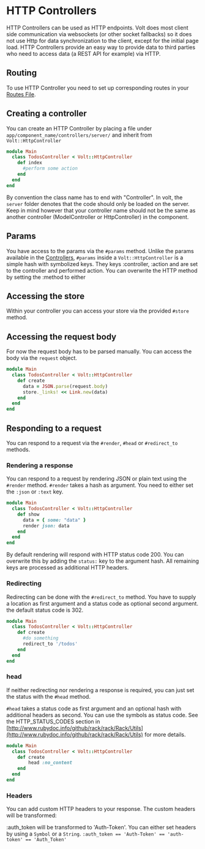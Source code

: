 # HTTP Controllers


HTTP Controllers can be used as HTTP endpoints.  Volt does most client side communication via websockets (or other socket fallbacks) so it does not use Http for data synchronization to the client, except for the initial page load.  HTTP Controllers provide an easy way to provide data to third parties who need to access data (a REST API for example) via HTTP.

## Routing

To use HTTP Controller you need to set up corresponding routes in your [Routes File](routes_file.md).

## Creating a controller

You can create an HTTP Controller by placing a file under ```app/component_name/controllers/server/``` and inherit from ```Volt::HttpController```
```ruby
module Main
  class TodosController < Volt::HttpController
    def index
      #perform some action
    end
  end
end
```

By convention the class name has to end with "Controller".  In volt, the ```server``` folder denotes that the code should only be loaded on the server.  Keep in mind however that your controller name should not be the same as another controller (ModelController or HttpController) in the component.

## Params

You have access to the params via the ```#params``` method. Unlike the params available in the [Controllers](controllers.md), ```#params```  inside a ```Volt::HttpController``` is a simple hash with symbolized keys. They keys :controller, :action and are set to the controller and performed action. You can overwrite the HTTP method by setting the :method to either

## Accessing the store

Within your controller you can access your store via the provided ```#store``` method.

## Accessing the request body

For now the request body has to be parsed manually. You can access the body via the ```request``` object.

```ruby
module Main
  class TodosController < Volt::HttpController
    def create
      data = JSON.parse(request.body)
      store._links! << Link.new(data)
    end
  end
end
```

## Responding to a request

You can respond to a request via the ```#render```, ```#head``` or ```#redirect_to``` methods.

### Rendering a response

You can respond to a request by rendering JSON or plain text using the ```#render``` method. ```#render``` takes a hash as argument. You need to either set the ```:json``` or ```:text``` key.

```ruby
module Main
  class TodosController < Volt::HttpController
    def show
  	  data = { some: "data" }
  	  render json: data
    end
  end
end
```

By default rendering will respond with HTTP status code 200. You can overwrite this by adding the ```status:``` key to the argument hash. All remaining keys are processed as additional HTTP headers.

### Redirecting

Redirecting can be done with the ```#redirect_to``` method. You have to supply a location as first argument and a status code as optional second argument. the default status code is 302.

```ruby
module Main
  class TodosController < Volt::HttpController
    def create
  	  #do something
  	  redirect_to '/todos'
    end
  end
end
```

### head

If neither redirecting nor rendering a response is required, you can just set the status with the ```#head``` method.

```#head``` takes a status code as first argument and an optional hash with additional headers as second. You can use the symbols as status code. See the HTTP_STATUS_CODES section in [http://www.rubydoc.info/github/rack/rack/Rack/Utils](http://www.rubydoc.info/github/rack/rack/Rack/Utils) for more details.

```ruby
module Main
  class TodosController < Volt::HttpController
    def create
    	head :no_content
    end
  end
end
```

### Headers
You can add custom HTTP headers to your response. The custom headers will be transformed:

:auth_token will be transformed to 'Auth-Token'. You can either set headers by using a ```Symbol``` or a ```String```.
   ```:auth_token == 'Auth-Token' == 'auth-token' == 'Auth_Token'```
